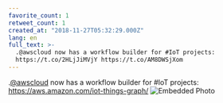 ```yaml
---
favorite_count: 1
retweet_count: 1
created_at: "2018-11-27T05:32:29.000Z"
lang: en
full_text: >-
  .@awscloud now has a workflow builder for #IoT projects:
  https://t.co/2HLjJiMVjY https://t.co/AM8DWSjXom
---
```


.[@awscloud](https://twitter.com/awscloud) now has a workflow builder for #IoT
projects: <https://aws.amazon.com/iot-things-graph/>
![Embedded Photo](https://twitter-media-coderbyheart.s3.eu-north-1.amazonaws.com/1067290038591987712-Ds_Gn74W0AETC8h.jpg)

